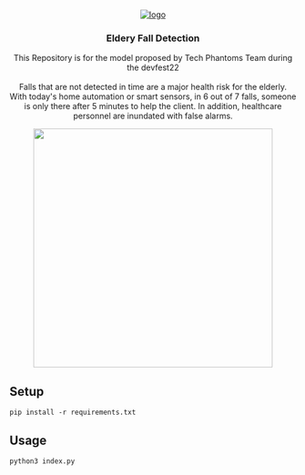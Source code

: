 <!-- PROJECT LOGO -->
<br />
<p align="center">
<a href="https://imgbb.com/"><img src="https://i.ibb.co/5GN9Ctj/logo.png" alt="logo" border="0"></a>
<h3 align="center">Eldery Fall Detection</h3>

  <p align="center">
This Repository is for the model proposed by Tech Phantoms Team during the devfest22
    <br />
    <br />
Falls that are not detected in time are a major health risk for the elderly. With today's home automation or smart sensors, in 6 out of 7 falls, someone is only there after 5 minutes to help the client. In addition, healthcare personnel are inundated with false alarms.
<p align="center">
<img src="examples/savio demo.gif" width="420" />
</p>

## Setup

```shell script
pip install -r requirements.txt
```

## Usage
```shell script
python3 index.py
```

